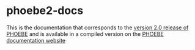 # phoebe2-docs

This is the documentation that corresponds to the [version 2.0 release of PHOEBE](https://github.com/phoebe-project/phoebe2/tags/2.0) and is available in a compiled version on the [PHOEBE documentation website](http://phoebe-project.org/docs/2.0/)
